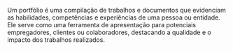 Um portfólio é uma compilação de trabalhos e documentos que evidenciam as habilidades, competências e experiências de uma pessoa ou entidade. Ele serve como uma ferramenta de apresentação para potenciais empregadores, clientes ou colaboradores, destacando a qualidade e o impacto dos trabalhos realizados. 
